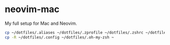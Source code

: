 # neovim-mac
My full setup for Mac and Neovim.

```bash
cp ~/dotfiles/.aliases ~/dotfiles/.zprofile ~/dotfiles/.zshrc ~/dotfiles/Brewfile ~
cp -R ~/dotfiles/.config ~/dotfiles/.oh-my-zsh ~
```

